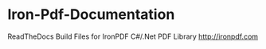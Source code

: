 # Iron-Pdf-Documentation
ReadTheDocs Build Files for IronPDF C#/.Net PDF Library  http://ironpdf.com
